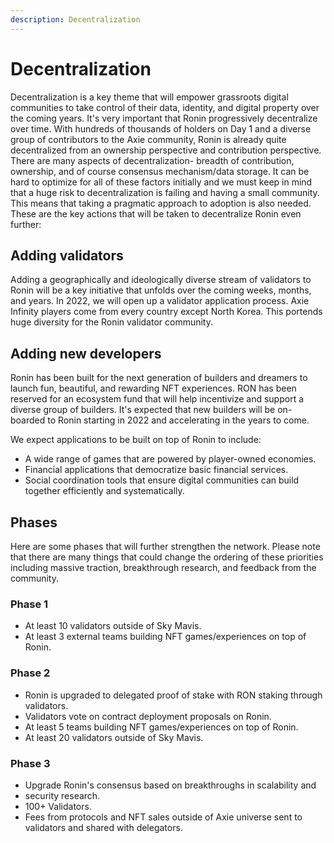```yaml
---
description: Decentralization
---
```


# Decentralization

Decentralization is a key theme that will empower grassroots digital communities to take control of their data, identity, and digital property over the coming years. It's very important that Ronin progressively decentralize over time. With hundreds of thousands of holders on Day 1 and a diverse group of contributors to the Axie community, Ronin is already quite decentralized from an ownership perspective and contribution perspective. There are many aspects of decentralization- breadth of contribution, ownership, and of course consensus mechanism/data storage. It can be hard to optimize for all of these factors initially and we must keep in mind that a huge risk to decentralization is failing and having a small community. This means that taking a pragmatic approach to adoption is also needed.
These are the key actions that will be taken to decentralize Ronin even further:

## Adding validators
Adding a geographically and ideologically diverse stream of validators to Ronin will be a key initiative that unfolds over the coming weeks, months, and years. In 2022, we will open up a validator application process. Axie Infinity players come from every country except North Korea. This portends huge diversity for the Ronin validator community.

## Adding new developers
Ronin has been built for the next generation of builders and dreamers to launch fun, beautiful, and rewarding NFT experiences. RON has been reserved for an ecosystem fund that will help incentivize and support a diverse group of builders. It's expected that new builders will be on-boarded to Ronin starting in 2022 and accelerating in the years to come.

We expect applications to be built on top of Ronin to include:
* A wide range of games that are powered by player-owned economies.
* Financial applications that democratize basic financial services.
* Social coordination tools that ensure digital communities can build together efficiently and systematically. 

## Phases
Here are some phases that will further strengthen the network. Please note that there are many things that could change the ordering of these priorities including massive traction, breakthrough research, and feedback from the community.

### Phase 1
* At least 10 validators outside of Sky Mavis.
* At least 3 external teams building NFT games/experiences on top of Ronin.

### Phase 2
* Ronin is upgraded to delegated proof of stake with RON staking through validators.
* Validators vote on contract deployment proposals on Ronin.
* At least 5 teams building NFT games/experiences on top of Ronin.
* At least 20 validators outside of Sky Mavis.

### Phase 3
* Upgrade Ronin's consensus based on breakthroughs in scalability and
* security research.
* 100+ Validators.
* Fees from protocols and NFT sales outside of Axie universe sent to validators and shared with delegators. 